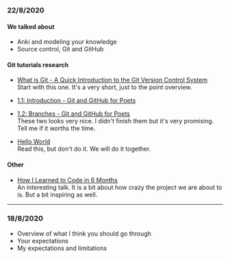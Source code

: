 ### 22/8/2020

#### We talked about

- Anki and modeling your knowledge
- Source control, Git and GitHub

#### Git tutorials research

- [What is Git - A Quick Introduction to the Git Version Control System](https://www.youtube.com/watch?v=OqmSzXDrJBk)  
Start with this one. It's a very short, just to the point overview.


- [1.1: Introduction - Git and GitHub for Poets](https://www.youtube.com/watch?v=BCQHnlnPusY)  
- [1.2: Branches - Git and GitHub for Poets](https://www.youtube.com/watch?v=oPpnCh7InLY)  
These two looks very nice. I didn't finish them but it's very promising. Tell me if it worths the time.


- [Hello World](https://guides.github.com/activities/hello-world/)  
Read this, but don't do it. We will do it together.


#### Other

- [How I Learned to Code in 6 Months](https://www.youtube.com/watch?v=3IlaxZf3-s8)  
An interesting talk. It is a bit about how crazy the project we are about to is. But a bit inspiring as well.


---

### 18/8/2020

- Overview of what I think you should go through
- Your expectations
- My expectations and limitations

